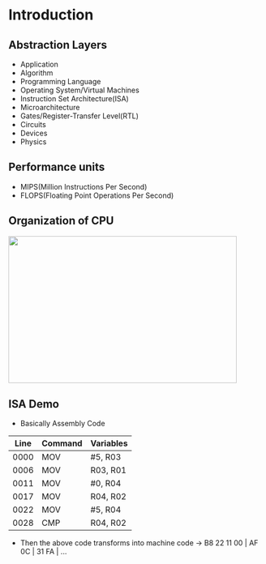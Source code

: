 # Introduction

Abstraction Layers
-

- Application
- Algorithm
- Programming Language
- Operating System/Virtual Machines
- Instruction Set Architecture(ISA)
- Microarchitecture
- Gates/Register-Transfer Level(RTL)
- Circuits
- Devices
- Physics

Performance units
-

- MIPS(Million Instructions Per Second)
- FLOPS(Floating Point Operations Per Second)

Organization of CPU
-
 <img src="https://github.com/user-attachments/assets/b7b8be43-8a10-489d-9b5b-ece38734ab3b" width="450" height="290">

ISA Demo
-

- Basically Assembly Code

| Line | Command | Variables |
| --- | --- | --- |
| 0000 | MOV | #5, R03 |
| 0006 | MOV | R03, R01|
| 0011 | MOV | #0, R04|
| 0017 | MOV | R04, R02|
| 0022 | MOV | #5, R04|
| 0028 | CMP | R04, R02|

- Then the above code transforms into machine code ->  B8 22 11 00 | AF 0C | 31 FA | ...
